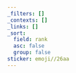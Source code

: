 ```yaml
---
_filters: []
_contexts: []
_links: []
_sort:
  field: rank
  asc: false
  group: false
sticker: emoji//26aa
---
```

